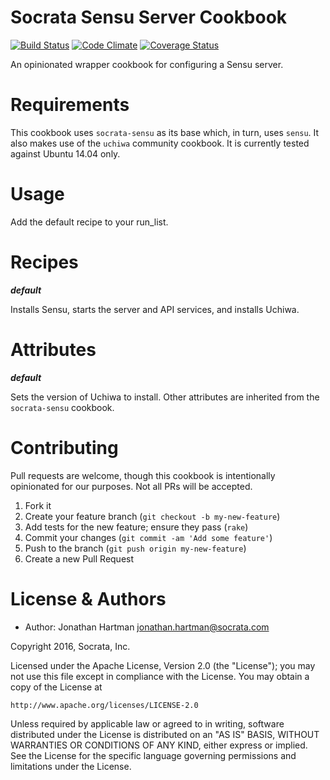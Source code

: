 Socrata Sensu Server Cookbook
=============================
[![Build Status](https://img.shields.io/travis/socrata-cookbooks/socrata-sensu-server.svg)][travis]
[![Code Climate](https://img.shields.io/codeclimate/github/socrata-cookbooks/socrata-sensu-server.svg)][codeclimate]
[![Coverage Status](https://img.shields.io/coveralls/socrata-cookbooks/socrata-sensu-server.svg)][coveralls]

[travis]: https://travis-ci.org/socrata-cookbooks/socrata-sensu-server
[codeclimate]: https://codeclimate.com/github/socrata-cookbooks/socrata-sensu-server
[coveralls]: https://coveralls.io/r/socrata-cookbooks/socrata-sensu-server

An opinionated wrapper cookbook for configuring a Sensu server.

Requirements
============

This cookbook uses `socrata-sensu` as its base which, in turn, uses `sensu`. It
also makes use of the `uchiwa` community cookbook. It is currently tested
against Ubuntu 14.04 only.

Usage
=====

Add the default recipe to your run_list.

Recipes
=======

***default***

Installs Sensu, starts the server and API services, and installs Uchiwa.

Attributes
==========

***default***

Sets the version of Uchiwa to install. Other attributes are inherited from the
`socrata-sensu` cookbook.

Contributing
============

Pull requests are welcome, though this cookbook is intentionally opinionated
for our purposes. Not all PRs will be accepted.

1. Fork it
2. Create your feature branch (`git checkout -b my-new-feature`)
3. Add tests for the new feature; ensure they pass (`rake`)
4. Commit your changes (`git commit -am 'Add some feature'`)
5. Push to the branch (`git push origin my-new-feature`)
6. Create a new Pull Request

License & Authors
=================
- Author: Jonathan Hartman <jonathan.hartman@socrata.com>

Copyright 2016, Socrata, Inc.

Licensed under the Apache License, Version 2.0 (the "License");
you may not use this file except in compliance with the License.
You may obtain a copy of the License at

    http://www.apache.org/licenses/LICENSE-2.0

Unless required by applicable law or agreed to in writing, software
distributed under the License is distributed on an "AS IS" BASIS,
WITHOUT WARRANTIES OR CONDITIONS OF ANY KIND, either express or implied.
See the License for the specific language governing permissions and
limitations under the License.
